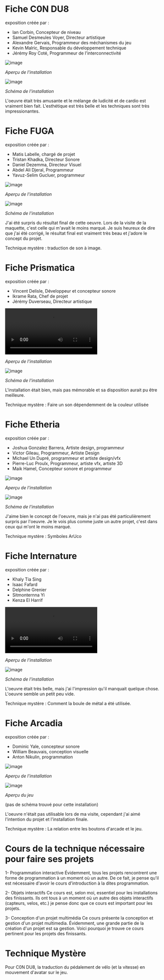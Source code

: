 [Du second meilleur à celui que j'ai le moins apprécié, excepté Arcadia qui est dernier puisque je n'ai pas pu l'expérimenter.]: #
# Fiche C0N DU8
exposition créée par : 
- Ian Corbin, Concepteur de niveau
- Samuel Desmeules Voyer, Directeur artistique
- Alexandre Gervais, Programmeur des méchanismes du jeu
- Kevin Malric, Responsable du développement technique
- Jérémy Roy Coté, Programmeur de l'interconnectivité

![image](./medias/images/resonance_condu8_devant.jpg)

*Aperçu de l'installation*

![image](./medias/images/resonance_condu8_schema.webp)

*Schéma de l'installation*

L'oeuvre était très amusante et le mélange de ludicité et de cardio est vraiment bien fait. L'esthétique est très belle et les techniques sont très impressionantes.

# Fiche FUGA
exposition créée par : 
- Matis Labelle, chargé de projet
- Tristan Khadka, Directeur Sonore
- Daniel Dezemma, Directeur Visuel
- Abdel Ali Djeral, Programmeur
- Yavuz-Selim Gucluer, programmeur

![image](./medias/images/resonance_fuga_devant.jpg)

*Aperçu de l'installation*

![image](./medias/images/resonance_fuga_schema.png)

*Schéma de l'installation*

J'ai été surpris du résultat final de cette oeuvre. Lors de la visite de la maquette, c'est celle qui m'avait le moins marqué. Je suis heureux de dire que j'ai été corrigé, le résultat final est vraiment très beau et j'adore le concept du projet.

Technique mystère : traduction de son à image.

# Fiche Prismatica
exposition créée par : 
- Vincent Delisle, Développeur et concepteur sonore
- Ikrame Rata, Chef de projet
- Jérémy Duverseau, Directeur artistique

![video](./medias/videos/resonance_prismatica_video.mp4)

*Aperçu de l'installation*

![image](./medias/images/resonance_prismatica_schema.jpg)

*Schéma de l'installation*

L'installation était bien, mais pas mémorable et sa disposition aurait pu être meilleure.

Technique mystère : Faire un son dépendemment de la couleur utilisée

# Fiche Etheria
exposition créée par : 
- Joshua Gonzalez Barrera, Artiste design, programmeur
- Victor Gileau, Programmeur, Artiste Design
- Michael Un Dupré, programmeur et artiste design/vfx
- Pierre-Luc Proulx, Programmeur, artiste vfx, artiste 3D
- Maik Hamel, Concepteur sonore et programmeur

![image](./medias/images/resonance_etheria_devant.jpg)

*Aperçu de l'installation*

![image](./medias/images/resonance_etheria_schema.jpg)

*Schéma de l'installation*

J'aime bien le concept de l'oeuvre, mais je n'ai pas été particulièrement surpris par l'oeuvre. Je le vois plus comme juste un autre projet, c'est dans ceux qui m'ont le moins marqué.

Technique mystère : Symboles ArUco

# Fiche Internature
exposition créée par : 
- Khaly Tia Sing
- Isaac Fafard
- Delphine Grenier
- Sitmonternna Yi
- Kenza El Harrif

![video](./medias/videos/resonance_internature_video.mp4)

*Aperçu de l'installation*

![image](./medias/images/resonance_internature_schema.jpg)

*Schéma de l'installation*

L'oeuvre était très belle, mais j'ai l'impression qu'il manquait quelque chose. L'oeuvre semble un petit peu vide.

Technique mystère : Comment la boule de métal a été utilisée.

# Fiche Arcadia
exposition créée par : 
- Dominic Yale, concepteur sonore
- William Beauvais, conception visuelle
- Anton Nikulin, programmation

![image](./medias/images/resonance_arcadia_devant.jpg)

*Aperçu de l'installation*

![image](./medias/images/resonance_arcadia_jeu.jpg)

*Aperçu du jeu*

(pas de schéma trouvé pour cette installation)

L'oeuvre n'était pas utilisable lors de ma visite, cependant j'ai aimé l'intention du projet et l'installation finale.

Technique mystère : La relation entre les boutons d'arcade et le jeu.

# Cours de la technique nécessaire pour faire ses projets
1- Programmation interactive
Évidemment, tous les projets rencontrent une forme de programmation à un moment où un autre. De ce fait, je pense qu'il est nécessaire d'avoir le cours d'introduction à la dites programmation.

2- Objets interactifs
Ce cours est, selon moi, essentiel pour les installations des finissants. Ils ont tous à un moment où un autre des objets interactifs (capteurs, velos, etc.) je pense donc que ce cours est important pour les projets.

3- Conception d'un projet multimédia
Ce cours présente la conception et gestion d'un projet multimedia. Évidemment, une grande partie de la création d'un projet est sa gestion. Voici pourquoi je trouve ce cours pertinent pour les projets des finissants.

# Technique Mystère
Pour C0N DU8, la traduction du pédalement de vélo (et la vitesse) en mouvement d'avatar sur le jeu.
